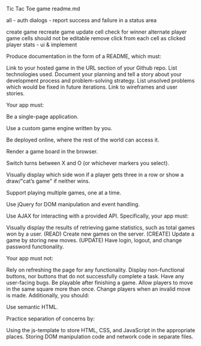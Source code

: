 Tic Tac Toe game readme.md

all - auth dialogs - report success and failure in a status area

create game
recreate game
update cell
check for winner
alternate player
game cells should not be editable
remove click from each cell as clicked
player stats - ui & implement




Produce documentation in the form of a README, which must:

Link to your hosted game in the URL section of your Github repo.
List technologies used.
Document your planning and tell a story about your development process and problem-solving strategy.
List unsolved problems which would be fixed in future iterations.
Link to wireframes and user stories.

Your app must:

Be a single-page application.

Use a custom game engine written by you.

Be deployed online, where the rest of the world can access it.

Render a game board in the browser.

Switch turns between X and O (or whichever markers you select).

Visually display which side won if a player gets three in a row or show a draw/"cat’s game" if neither wins.

Support playing multiple games, one at a time.

Use jQuery for DOM manipulation and event handling.

Use AJAX for interacting with a provided API. Specifically, your app must:

Visually display the results of retrieving game statistics, such as total games won by a user. (READ)
Create new games on the server. (CREATE)
Update a game by storing new moves. (UPDATE)
Have login, logout, and change password functionality.

Your app must not:

Rely on refreshing the page for any functionality.
Display non-functional buttons, nor buttons that do not successfully complete a task.
Have any user-facing bugs.
Be playable after finishing a game.
Allow players to move in the same square more than once.
Change players when an invalid move is made.
Additionally, you should:

Use semantic HTML.

Practice separation of concerns by:

Using the js-template to store HTML, CSS, and JavaScript in the appropriate places.
Storing DOM manipulation code and network code in separate files.
